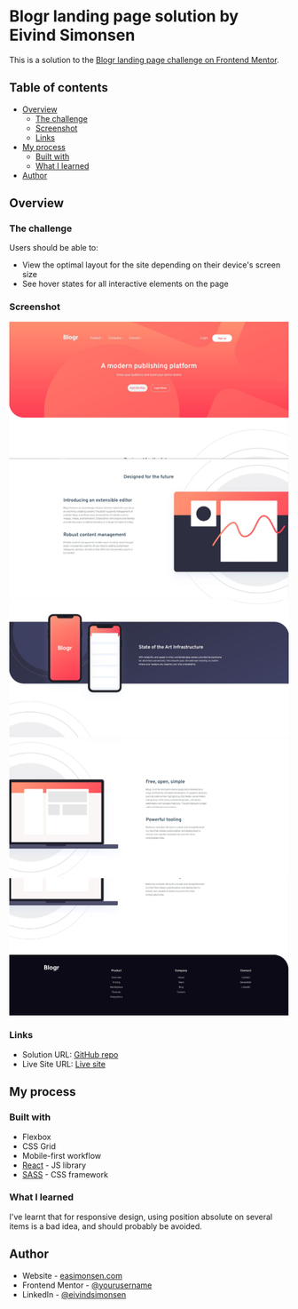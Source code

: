 # Blogr landing page solution by Eivind Simonsen

This is a solution to the [Blogr landing page challenge on Frontend Mentor](https://www.frontendmentor.io/challenges/blogr-landing-page-EX2RLAApP).

## Table of contents

- [Overview](#overview)
  - [The challenge](#the-challenge)
  - [Screenshot](#screenshot)
  - [Links](#links)
- [My process](#my-process)
  - [Built with](#built-with)
  - [What I learned](#what-i-learned)
- [Author](#author)

## Overview

### The challenge

Users should be able to:

- View the optimal layout for the site depending on their device's screen size
- See hover states for all interactive elements on the page

### Screenshot

![](./src/assets/screenshots/1.JPG)
![](./src/assets/screenshots/2.JPG)
![](./src/assets/screenshots/3.JPG)
![](./src/assets/screenshots/4.JPG)
![](./src/assets/screenshots/5.JPG)

### Links

- Solution URL: [GitHub repo](https://github.com/eivindsimonsen/blogr-landing-page)
- Live Site URL: [Live site](https://blogr-eas.netlify.app/)

## My process

### Built with

- Flexbox
- CSS Grid
- Mobile-first workflow
- [React](https://reactjs.org/) - JS library
- [SASS](https://sass-lang.com/documentation/) - CSS framework

### What I learned

I've learnt that for responsive design, using position absolute on several items is a bad idea, and should probably be avoided.

## Author

- Website - [easimonsen.com](https://www.easimonsen.com/)
- Frontend Mentor - [@yourusername](https://www.frontendmentor.io/profile/yourusername)
- LinkedIn - [@eivindsimonsen](https://www.linkedin.com/in/eivind-simonsen-9469121b9/)
